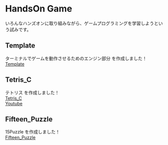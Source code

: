 # HandsOn Game

いろんなハンズオンに取り組みながら、ゲームプログラミングを学習しようという試みです。  


## Template

ターミナルでゲームを動作させるためのエンジン部分 を作成しました！  
[Template](https://github.com/mznmk/HandsOn_Game/tree/master/Template)  


## Tetris_C

テトリス を作成しました！  
[Tetris_C](https://github.com/mznmk/HandsOn_Game/tree/master/Tetris_C)  
[Youtube](https://www.youtube.com/shorts/I9F0s53NW68)


## Fifteen_Puzzle

15Puzzle を作成しました！  
[Fifteen_Puzzle](https://github.com/mznmk/HandsOn_Game/tree/master/Fifteen_Puzzle)  

